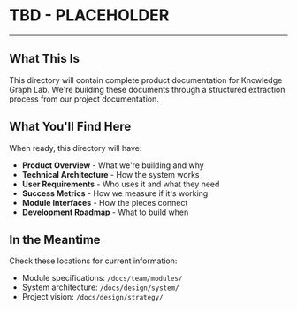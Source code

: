 # TBD - PLACEHOLDER

---
## What This Is

This directory will contain complete product documentation for Knowledge Graph Lab. We're building these documents through a structured extraction process from our project documentation.

## What You'll Find Here

When ready, this directory will have:

- **Product Overview** - What we're building and why
- **Technical Architecture** - How the system works
- **User Requirements** - Who uses it and what they need
- **Success Metrics** - How we measure if it's working
- **Module Interfaces** - How the pieces connect
- **Development Roadmap** - What to build when

## In the Meantime

Check these locations for current information:
- Module specifications: `/docs/team/modules/`
- System architecture: `/docs/design/system/`
- Project vision: `/docs/design/strategy/`

